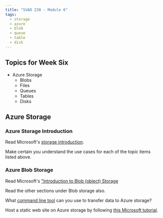```yaml
---
title: "SVAD 230 - Module 6"
tags:
  - storage
  - azure
  - blob
  - queue
  - table
  - disk
---
```


## Topics for Week Six

- Azure Storage
  - Blobs
  - Files
  - Queues
  - Tables
  - Disks

## Azure Storage

### Azure Storage Introduction

Read Microsoft's [storage introduction](https://learn.microsoft.com/en-us/azure/storage/common/storage-introduction).

Make certain you understand the use cases for each of the topic items listed above.

### Azure Blob Storage

Read Microsoft's ["Introduction to Blob (object) Storage](https://learn.microsoft.com/en-us/azure/storage/blobs/storage-blobs-introduction)

Read the other sections under Blob storage also.

What [command line tool](https://learn.microsoft.com/en-us/azure/storage/common/storage-use-azcopy-migrate-on-premises-data?tabs=windows) can you use to transfer data to Azure storage?

Host a static web site on Azure storage by following [this Microsoft tutorial](https://learn.microsoft.com/en-us/azure/storage/blobs/storage-blob-static-website-host).
